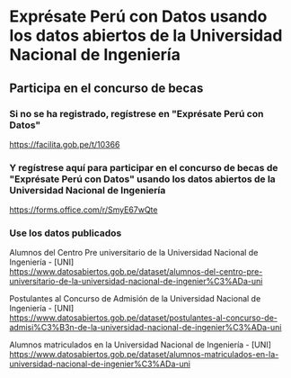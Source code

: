 # Exprésate Perú con Datos usando los datos abiertos de la Universidad Nacional de Ingeniería
## Participa en el concurso de becas

### Si no se ha registrado, regístrese en "Exprésate Perú con Datos"
https://facilita.gob.pe/t/10366

### Y regístrese aquí para participar en el concurso de becas de "Exprésate Perú con Datos" usando los datos abiertos de la Universidad Nacional de Ingeniería
https://forms.office.com/r/SmyE67wQte

### Use los datos publicados
Alumnos del Centro Pre universitario de la Universidad Nacional de Ingeniería - [UNI]	
https://www.datosabiertos.gob.pe/dataset/alumnos-del-centro-pre-universitario-de-la-universidad-nacional-de-ingenier%C3%ADa-uni

Postulantes al Concurso de Admisión de la Universidad Nacional de Ingeniería - [UNI]	
https://www.datosabiertos.gob.pe/dataset/postulantes-al-concurso-de-admisi%C3%B3n-de-la-universidad-nacional-de-ingenier%C3%ADa-uni

Alumnos matriculados en la Universidad Nacional de Ingeniería - [UNI]	
https://www.datosabiertos.gob.pe/dataset/alumnos-matriculados-en-la-universidad-nacional-de-ingenier%C3%ADa-uni
